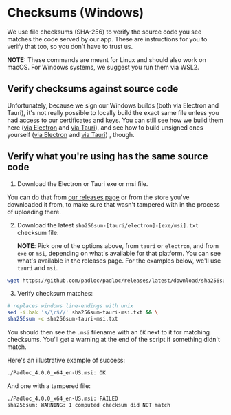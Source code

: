 # Checksums (Windows)

We use file checksums (SHA-256) to verify the source code you see matches the
code served by our app. These are instructions for you to verify that too, so
you don't have to trust us.

**NOTE:** These commands are meant for Linux and should also work on macOS. For
Windows systems, we suggest you run them via WSL2.

## Verify checksums against source code

Unfortunately, because we sign our Windows builds (both via Electron and Tauri),
it's not really possible to locally build the exact same file unless you had
access to our certificates and keys. You can still see how we build them here
([via Electron](https://github.com/padloc/padloc/blob/ea05def083df89823d7c15c7bbeb6ef1a1b40383/.github/workflows/publish-release.yml#L166)
and
[via Tauri](https://github.com/padloc/padloc/blob/ea05def083df89823d7c15c7bbeb6ef1a1b40383/.github/workflows/publish-release.yml#L116)),
and see how to build unsigned ones yourself
([via Electron](https://github.com/padloc/padloc/blob/ea05def083df89823d7c15c7bbeb6ef1a1b40383/.github/workflows/build-electron.yml)
and
[via Tauri](https://github.com/padloc/padloc/blob/ea05def083df89823d7c15c7bbeb6ef1a1b40383/.github/workflows/build-tauri.yml))
, though.

## Verify what you're using has the same source code

1. Download the Electron or Tauri exe or msi file.

You can do that from
[our releases page](https://github.com/padloc/padloc/releases) or from the store
you've downloaded it from, to make sure that wasn't tampered with in the process
of uploading there.

2. Download the latest `sha256sum-[tauri/electron]-[exe/msi].txt` checksum file:

    **NOTE**: Pick one of the options above, from `tauri` or `electron`, and
    from `exe` or `msi`, depending on what's available for that platform. You
    can see what's available in the releases page. For the examples below, we'll
    use `tauri` and `msi`.

```bash
wget https://github.com/padloc/padloc/releases/latest/download/sha256sum-tauri-msi.txt
```

3. Verify checksum matches:

```bash
# replaces windows line-endings with unix
sed -i.bak 's/\r$//' sha256sum-tauri-msi.txt && \
sha256sum -c sha256sum-tauri-msi.txt
```

You should then see the `.msi` filename with an `OK` next to it for matching
checksums. You'll get a warning at the end of the script if something didn't
match.

Here's an illustrative example of success:

```txt
./Padloc_4.0.0_x64_en-US.msi: OK
```

And one with a tampered file:

```txt
./Padloc_4.0.0_x64_en-US.msi: FAILED
sha256sum: WARNING: 1 computed checksum did NOT match
```
